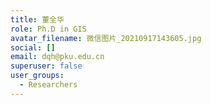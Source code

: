 ```yaml
---
title: 董全华
role: Ph.D in GIS
avatar_filename: 微信图片_20210917143605.jpg
social: []
email: dqh@pku.edu.cn
superuser: false
user_groups:
  - Researchers
---
```

